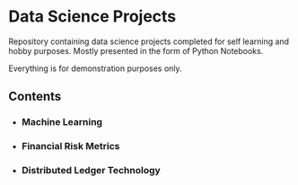 # Data Science Projects
Repository containing data science projects completed for self learning and hobby purposes. Mostly presented in the form of Python Notebooks.

Everything is for demonstration purposes only.

## Contents

- ### Machine Learning

- ### Financial Risk Metrics

- ### Distributed Ledger Technology



